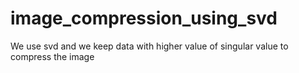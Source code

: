 # image_compression_using_svd
We use svd and we keep data with higher value of singular value to compress the image
